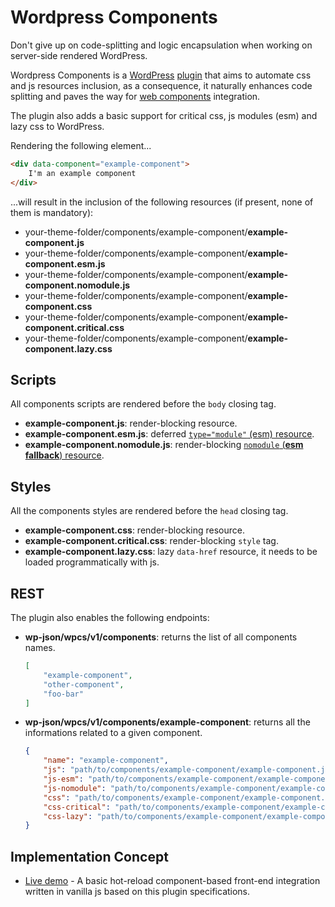 # Wordpress Components

Don't give up on code-splitting and logic encapsulation when working on server-side rendered WordPress.

Wordpress Components is a [WordPress](https://wordpress.com/it) [plugin](https://wordpress.org/support/article/managing-plugins/) that aims to automate css and js resources inclusion, as a consequence, it naturally enhances code splitting and paves the way for [web components](https://developer.mozilla.org/en-US/docs/Web/Web_Components) integration.

The plugin also adds a basic support for critical css, js modules (esm) and lazy css to WordPress.

Rendering the following element...
```html
<div data-component="example-component">
    I'm an example component
</div>
```

...will result in the inclusion of the following resources (if present, none of them is mandatory):

* your-theme-folder/components/example-component/**example-component.js**
* your-theme-folder/components/example-component/**example-component.esm.js**
* your-theme-folder/components/example-component/**example-component.nomodule.js**
* your-theme-folder/components/example-component/**example-component.css**
* your-theme-folder/components/example-component/**example-component.critical.css**
* your-theme-folder/components/example-component/**example-component.lazy.css**

## Scripts
All components scripts are rendered before the `body` closing tag.

* **example-component.js**: render-blocking resource.
* **example-component.esm.js**: deferred [`type="module"` (esm) resource](https://developer.mozilla.org/en-US/docs/Web/JavaScript/Guide/Modules).
* **example-component.nomodule.js**: render-blocking [`nomodule` (**esm fallback**) resource](https://developer.mozilla.org/en-US/docs/Web/HTML/Element/script#attr-nomodule).

## Styles
All the components styles are rendered before the `head` closing tag.

* **example-component.css**: render-blocking resource.
* **example-component.critical.css**: render-blocking `style` tag.
* **example-component.lazy.css**: lazy `data-href` resource, it needs to be loaded programmatically with js.

## REST
The plugin also enables the following endpoints:
* **wp-json/wpcs/v1/components**: returns the list of all components names.
    ```json
    [
        "example-component",
        "other-component",
        "foo-bar"
    ]
    ```
* **wp-json/wpcs/v1/components/example-component**: returns all the informations related to a given component.
    ```json
    {
        "name": "example-component",
        "js": "path/to/components/example-component/example-component.js",
        "js-esm": "path/to/components/example-component/example-component.esm.js",
        "js-nomodule": "path/to/components/example-component/example-component.nomodule.js",
        "css": "path/to/components/example-component/example-component.css",
        "css-critical": "path/to/components/example-component/example-component.critical.css",
        "css-lazy": "path/to/components/example-component/example-component.lazy.css"
    }
    ```

## Implementation Concept

* [Live demo](https://f93pc.sse.codesandbox.io) -  A basic hot-reload component-based front-end integration written in vanilla js based on this plugin specifications.
